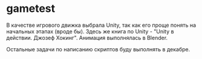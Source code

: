 # gametest

В качестве игрового движка выбрала Unity, так как его проще понять на начальных этапах (вроде бы).
Здесь же книга по Unity - "Unity в действии. Джозеф Хокинг".
Анимация выполнялась в Blender.

Остальные задачи по написанию скриптов буду выполнять в декабре.